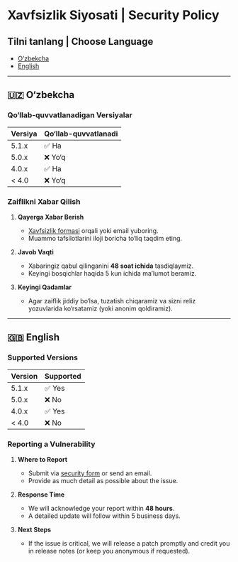 # Xavfsizlik Siyosati | Security Policy

## Tilni tanlang | Choose Language
- [O‘zbekcha](#uzbekcha)
- [English](#english)

---

## <a name="uzbekcha"></a> 🇺🇿 O‘zbekcha

### Qo‘llab-quvvatlanadigan Versiyalar

| Versiya | Qo‘llab-quvvatlanadi |
| ------- | -------------------- |
| 5.1.x   | ✅ Ha                |
| 5.0.x   | ❌ Yo‘q              |
| 4.0.x   | ✅ Ha                |
| < 4.0   | ❌ Yo‘q              |

### Zaiflikni Xabar Qilish

1. **Qayerga Xabar Berish**  
   - [Xavfsizlik formasi](#) orqali yoki email yuboring.  
   - Muammo tafsilotlarini iloji boricha to‘liq taqdim eting.  

2. **Javob Vaqti**  
   - Xabaringiz qabul qilinganini **48 soat ichida** tasdiqlaymiz.  
   - Keyingi bosqichlar haqida 5 kun ichida ma’lumot beramiz.  

3. **Keyingi Qadamlar**  
   - Agar zaiflik jiddiy bo‘lsa, tuzatish chiqaramiz va sizni reliz yozuvlarida ko‘rsatamiz (yoki anonim qoldiramiz).  

---

## <a name="english"></a> 🇬🇧 English

### Supported Versions

| Version | Supported          |
| ------- | ------------------ |
| 5.1.x   | ✅ Yes             |
| 5.0.x   | ❌ No              |
| 4.0.x   | ✅ Yes             |
| < 4.0   | ❌ No              |

### Reporting a Vulnerability

1. **Where to Report**  
   - Submit via [security form](#) or send an email.  
   - Provide as much detail as possible about the issue.

2. **Response Time**  
   - We will acknowledge your report within **48 hours**.  
   - A detailed update will follow within 5 business days.

3. **Next Steps**  
   - If the issue is critical, we will release a patch promptly and credit you in release notes (or keep you anonymous if requested).
